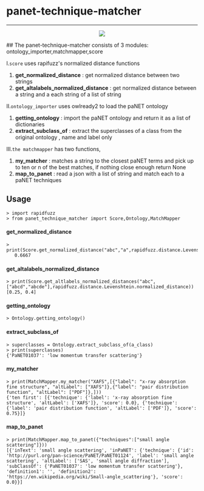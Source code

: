 # panet-technique-matcher
---
<p align="center">
 <a href="https://www.python.org">
<img src="https://img.shields.io/badge/python->=3.10-blue"> 
</a>
</p>
## The panet-technique-matcher consists of 3 modules:
ontology_importer,matchmapper,score

 I.`score` uses rapifuzz's normalized distance functions
1. **get_normalized_distance** : get normalized distance between two strings
2. **get_altalabels_normalized_distance** : get normalized distance between a string and a each string of a list of string

 II.`ontology_importer` uses owlready2 to load the paNET ontology 
1. **getting_ontology** : import the paNET ontology and return it as a list of dictionaries
2. **extract_subclass_of** : extract the superclasses of a class from the original ontology , name and label only

 III.`the matchmapper` has two functions, 
1. **my_matcher** : matches a string to the closest paNET terms and pick up to ten or n of the best matches, if nothing close enough return None
2. **map_to_panet** : read a json with a list of string and match each to a paNET techniques

## Usage
```console
> import rapidfuzz
> from panet_technique_matcher import Score,Ontology,MatchMapper
```   


#### get_normalized_distance
```console   
> print(Score.get_normalized_distance("abc","a",rapidfuzz.distance.Levenshtein.normalized_distance))
   0.6667
```

#### get_altalabels_normalized_distance
```console
> print(Score.get_altlabels_normalized_distances("abc",["abcd","abcde"],rapidfuzz.distance.Levenshtein.normalized_distance))
[0.25, 0.4]
```


#### getting_ontology
```console   
> Ontology.getting_ontology()
```

#### extract_subclass_of
```console   
> superclasses = Ontology.extract_subclass_of(a_class)
> print(superclasses)
{'PaNET01037': 'low momentum transfer scattering'}
```


#### my_matcher
```console   
> print(MatchMapper.my_matcher("XAFS",[{"label": "x-ray absorption fine structure", "altLabel": ["XAFS"]},{"label": "pair distribution function", "altLabel": ["PDF"]},]))
{'ten first': [{'technique': {'label': 'x-ray absorption fine structure', 'altLabel': ['XAFS']}, 'score': 0.0}, {'technique': {'label': 'pair distribution function', 'altLabel': ['PDF']}, 'score': 0.75}]}
```

#### map_to_panet
```console   
> print(MatchMapper.map_to_panet({"techniques":["small angle scattering"]}))
[{'inText': 'small angle scattering', 'inPaNET': {'technique': {'id': 'http://purl.org/pan-science/PaNET/PaNET01124', 'label': 'small angle scattering', 'altLabel': ['SAS', 'small angle diffraction'], 'subClassOf': {'PaNET01037': 'low momentum transfer scattering'}, 'definition1': '', 'definition2': 'https://en.wikipedia.org/wiki/Small-angle_scattering'}, 'score': 0.0}}]
```


